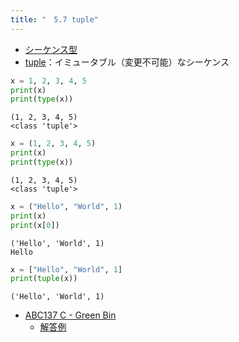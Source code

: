 ```yaml
---
title: "　5.7 tuple"
---
```


* [シーケンス型](https://docs.python.org/ja/3/library/stdtypes.html#sequence-types-list-tuple-range)
* [tuple](https://docs.python.org/ja/3/library/stdtypes.html#tuple)：イミュータブル（変更不可能）なシーケンス

```python:サンプルコード：sample_441.py
x = 1, 2, 3, 4, 5
print(x)
print(type(x))
```

```text:実行結果
(1, 2, 3, 4, 5)
<class 'tuple'>
```

```python:サンプルコード：sample_442.py
x = (1, 2, 3, 4, 5)
print(x)
print(type(x))
```

```text:実行結果
(1, 2, 3, 4, 5)
<class 'tuple'>
```

```python:サンプルコード：sample_443.py
x = ("Hello", "World", 1)
print(x)
print(x[0])
```

```text:実行結果
('Hello', 'World', 1)
Hello
```

```python:サンプルコード：sample_444.py
x = ["Hello", "World", 1]
print(tuple(x))
```

```text:実行結果
('Hello', 'World', 1)
```

- [ABC137 C - Green Bin](https://atcoder.jp/contests/abc137/tasks/abc137_c)
    - [解答例](https://atcoder.jp/contests/abc137/submissions/17918753)